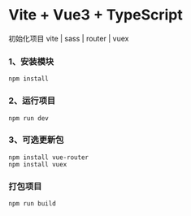 # Vite + Vue3 + TypeScript

初始化项目
vite | sass | router | vuex

### 1、安装模块

`npm install`

### 2、运行项目

`npm run dev`

### 3、可选更新包

`npm install vue-router`  
`npm install vuex`

### 打包项目

`npm run build`

